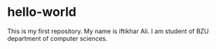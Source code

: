 # hello-world
This is my first repository. 
My name is iftikhar Ali. I am student of BZU department of computer sciences.
